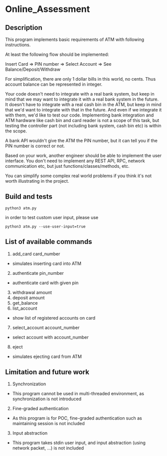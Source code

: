 # Online_Assessment

## Description

This program implements basic requirements of ATM with following instructions.

At least the following flow should be implemented:

Insert Card => PIN number => Select Account => See Balance/Deposit/Withdraw

For simplification, there are only 1 dollar bills in this world, no cents. Thus account balance can be represented in integer.

Your code doesn't need to integrate with a real bank system, but keep in mind that we may want to integrate it with a real bank system in the future. It doesn't have to integrate with a real cash bin in the ATM, but keep in mind that we'd want to integrate with that in the future. And even if we integrate it with them, we'd like to test our code. Implementing bank integration and ATM hardware like cash bin and card reader is not a scope of this task, but testing the controller part (not including bank system, cash bin etc) is within the scope.

A bank API wouldn't give the ATM the PIN number, but it can tell you if the PIN number is correct or not.

Based on your work, another engineer should be able to implement the user interface. You don't need to implement any REST API, RPC, network communication etc, but just functions/classes/methods, etc.

You can simplify some complex real world problems if you think it's not worth illustrating in the project.

## Build and tests

`python3 atm.py`

in order to test custom user input, please use 

`python3 atm.py --use-user-input=true`

## List of available commands

1. add_card card_number
- simulates inserting card into ATM
2. authenticate pin_number
- authenticate card with given pin
3. withdrawal amount
4. deposit amount
5. get_balance
6. list_account
- show list of registered accounts on card
7. select_account account_number
- select account with account_number
8. eject
- simulates ejecting card from ATM

## Limitation and future work

1. Synchronization
- This program cannot be used in multi-threaded environment, as synchronization is not introduced

2. Fine-graded authentication
- As this program is for POC, fine-graded authentication such as maintaining session is not included

3. Input abstraction
- This program takes stdin user input, and input abstraction (using network packet, ...) is not included
